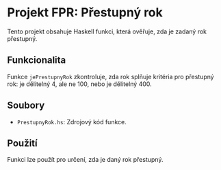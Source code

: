 # Projekt FPR: Přestupný rok

Tento projekt obsahuje Haskell funkci, která ověřuje, zda je zadaný rok přestupný.

## Funkcionalita

Funkce `jePrestupnyRok` zkontroluje, zda rok splňuje kritéria pro přestupný rok: je dělitelný 4, ale ne 100, nebo je dělitelný 400.

## Soubory

*   `PrestupnyRok.hs`: Zdrojový kód funkce.

## Použití

Funkci lze použít pro určení, zda je daný rok přestupný.
